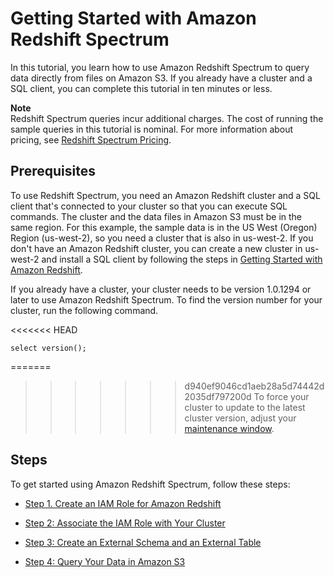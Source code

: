 # Getting Started with Amazon Redshift Spectrum<a name="c-getting-started-using-spectrum"></a>

In this tutorial, you learn how to use Amazon Redshift Spectrum to query data directly from files on Amazon S3\. If you already have a cluster and a SQL client, you can complete this tutorial in ten minutes or less\.

**Note**  
Redshift Spectrum queries incur additional charges\. The cost of running the sample queries in this tutorial is nominal\. For more information about pricing, see [ Redshift Spectrum Pricing](https://aws.amazon.com/redshift/pricing/#redshift-spectrum-pricing)\.

## Prerequisites<a name="c-getting-started-using-spectrum-prerequisites"></a>

To use Redshift Spectrum, you need an Amazon Redshift cluster and a SQL client that's connected to your cluster so that you can execute SQL commands\. The cluster and the data files in Amazon S3 must be in the same region\. For this example, the sample data is in the US West \(Oregon\) Region \(us\-west\-2\), so you need a cluster that is also in us\-west\-2\. If you don't have an Amazon Redshift cluster, you can create a new cluster in us\-west\-2 and install a SQL client by following the steps in [Getting Started with Amazon Redshift](http://docs.aws.amazon.com/redshift/latest/gsg/getting-started.html)\. 

If you already have a cluster, your cluster needs to be version 1\.0\.1294 or later to use Amazon Redshift Spectrum\. To find the version number for your cluster, run the following command\.

<<<<<<< HEAD
```
select version();
```

=======
>>>>>>> d940ef9046cd1aeb28a5d74442d2035df797200d
To force your cluster to update to the latest cluster version, adjust your [maintenance window](http://docs.aws.amazon.com/redshift/latest/mgmt/working-with-clusters.html#rs-maintenance-windows)\. 

## Steps<a name="c-getting-started-using-spectrum-steps"></a>

To get started using Amazon Redshift Spectrum, follow these steps:

+ [Step 1\. Create an IAM Role for Amazon Redshift](c-getting-started-using-spectrum-create-role.md) 

+ [Step 2: Associate the IAM Role with Your Cluster](c-getting-started-using-spectrum-add-role.md) 

+ [Step 3: Create an External Schema and an External Table](c-getting-started-using-spectrum-create-external-table.md) 

+ [Step 4: Query Your Data in Amazon S3](c-getting-started-using-spectrum-query-s3-data.md) 